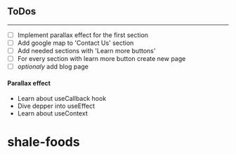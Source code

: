 ## ToDos

---

- [ ] Implement parallax effect for the first section
- [ ] Add google map to 'Contact Us' section
- [ ] Add needed sections with 'Learn more buttons'
- [ ] For every section with learn more button create new page
- [ ] _optionaly_ add blog page

#### Parallax effect

- Learn about useCallback hook
- Dive depper into useEffect
- Learn about useContext
# shale-foods
